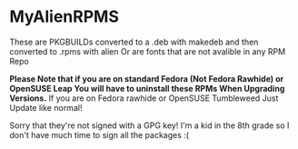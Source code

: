# MyAlienRPMS
These are PKGBUILDs converted to a .deb with makedeb and then converted to .rpms with alien
Or are fonts that are not avalible in any RPM Repo

**Please Note that if you are on standard Fedora (Not Fedora Rawhide) or OpenSUSE Leap You will have to uninstall these RPMs When Upgrading Versions.** If you are on Fedora rawhide or OpenSUSE Tumbleweed Just Update like normal!

Sorry that they're not signed with a GPG key! I'm a kid in the 8th grade so I don't have much time to sign all the packages :(
